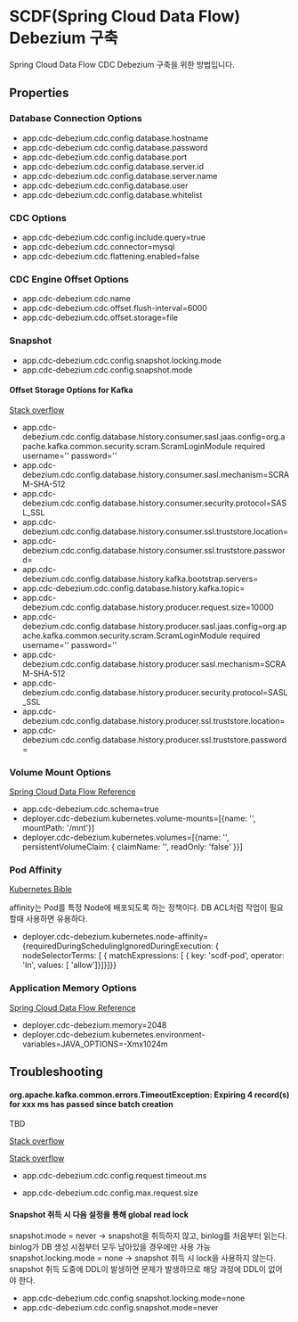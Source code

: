 # SCDF(Spring Cloud Data Flow) Debezium 구축

Spring Cloud Data Flow CDC Debezium 구축을 위한 방법입니다.

## Properties 

### Database Connection Options
* app.cdc-debezium.cdc.config.database.hostname
* app.cdc-debezium.cdc.config.database.password
* app.cdc-debezium.cdc.config.database.port
* app.cdc-debezium.cdc.config.database.server.id
* app.cdc-debezium.cdc.config.database.server.name
* app.cdc-debezium.cdc.config.database.user
* app.cdc-debezium.cdc.config.database.whitelist

### CDC Options
* app.cdc-debezium.cdc.config.include.query=true
* app.cdc-debezium.cdc.connector=mysql
* app.cdc-debezium.cdc.flattening.enabled=false

### CDC Engine Offset Options

* app.cdc-debezium.cdc.name
* app.cdc-debezium.cdc.offset.flush-interval=6000
* app.cdc-debezium.cdc.offset.storage=file

### Snapshot

* app.cdc-debezium.cdc.config.snapshot.locking.mode
* app.cdc-debezium.cdc.config.snapshot.mode


#### Offset Storage Options for Kafka
[Stack overflow](https://stackoverflow.com/questions/70620417/why-debezium-connector-cant-connect-to-a-sasl-activated-broker)

* app.cdc-debezium.cdc.config.database.history.consumer.sasl.jaas.config=org.apache.kafka.common.security.scram.ScramLoginModule required username=''  password=''
* app.cdc-debezium.cdc.config.database.history.consumer.sasl.mechanism=SCRAM-SHA-512
* app.cdc-debezium.cdc.config.database.history.consumer.security.protocol=SASL_SSL
* app.cdc-debezium.cdc.config.database.history.consumer.ssl.truststore.location=
* app.cdc-debezium.cdc.config.database.history.consumer.ssl.truststore.password=
* app.cdc-debezium.cdc.config.database.history.kafka.bootstrap.servers=
* app.cdc-debezium.cdc.config.database.history.kafka.topic=
* app.cdc-debezium.cdc.config.database.history.producer.request.size=10000
* app.cdc-debezium.cdc.config.database.history.producer.sasl.jaas.config=org.apache.kafka.common.security.scram.ScramLoginModule required username=''  password=''
* app.cdc-debezium.cdc.config.database.history.producer.sasl.mechanism=SCRAM-SHA-512
* app.cdc-debezium.cdc.config.database.history.producer.security.protocol=SASL_SSL
* app.cdc-debezium.cdc.config.database.history.producer.ssl.truststore.location=
* app.cdc-debezium.cdc.config.database.history.producer.ssl.truststore.password=


### Volume Mount Options
[Spring Cloud Data Flow Reference](https://docs.spring.io/spring-cloud-dataflow/docs/current/reference/htmlsingle/#configuration-kubernetes-deployer)

* app.cdc-debezium.cdc.schema=true
* deployer.cdc-debezium.kubernetes.volume-mounts=[{name: '', mountPath: '/mnt'}]
* deployer.cdc-debezium.kubernetes.volumes=[{name: '', persistentVolumeClaim: { claimName: '', readOnly: 'false' }}]

### Pod Affinity 
[Kubernetes Bible](https://kubernetes.io/ko/docs/tasks/configure-pod-container/assign-pods-nodes-using-node-affinity/)

affinity는 Pod를 특정 Node에 배포되도록 하는 정책이다. DB ACL처럼 작업이 필요할때 사용하면 유용하다.

* deployer.cdc-debezium.kubernetes.node-affinity={requiredDuringSchedulingIgnoredDuringExecution: { nodeSelectorTerms: [ { matchExpressions: [ { key: 'scdf-pod', operator: 'In', values: [ 'allow']}]}]}}


### Application Memory Options
[Spring Cloud Data Flow Reference](https://docs.spring.io/spring-cloud-dataflow/docs/current/reference/htmlsingle/#_environment_variables)

* deployer.cdc-debezium.memory=2048
* deployer.cdc-debezium.kubernetes.environment-variables=JAVA_OPTIONS=-Xmx1024m



## Troubleshooting

####  org.apache.kafka.common.errors.TimeoutException: Expiring 4 record(s) for xxx ms has passed since batch creation

TBD 


[Stack overflow](https://stackoverflow.com/questions/53223129/kafka-producer-timeoutexception)

[Stack overflow](https://stackoverflow.com/questions/49868753/debezium-flush-timeout-and-outofmemoryerror-errors-with-mysql)

* app.cdc-debezium.cdc.config.request.timeout.ms

* app.cdc-debezium.cdc.config.max.request.size

#### Snapshot 취득 시 다음 설정을 통해 global read lock 

snapshot.mode = never → snapshot을 취득하지 않고, binlog를 처음부터 읽는다. binlog가 DB 생성 시점부터 모두 남아있을 경우에만 사용 가능
snapshot.locking.mode = none → snapshot 취득 시 lock을 사용하지 않는다. snapshot 취득 도중에 DDL이 발생하면 문제가 발생하므로 해당 과정에 DDL이 없어야 한다. 

* app.cdc-debezium.cdc.config.snapshot.locking.mode=none
* app.cdc-debezium.cdc.config.snapshot.mode=never


